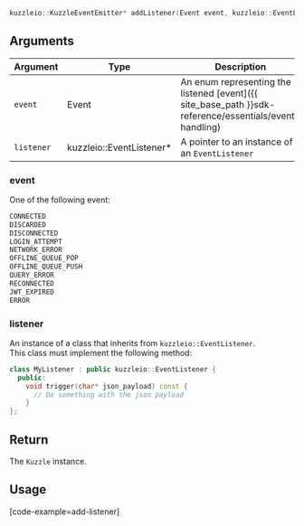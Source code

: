 ```cpp
kuzzleio::KuzzleEventEmitter* addListener(Event event, kuzzleio::EventListener* listener)
```

## Arguments

| Argument | Type | Description | Required |
|--------|------|-------------|------------ |
| `event` | Event | An enum representing the listened [event]({{ site_base_path }}sdk-reference/essentials/event-handling)  | yes |
| `listener` | kuzzleio::EventListener* | A pointer to an instance of an `EventListener` | yes |

### __event__

One of the following event:
```cpp
CONNECTED
DISCARDED
DISCONNECTED
LOGIN_ATTEMPT
NETWORK_ERROR
OFFLINE_QUEUE_POP
OFFLINE_QUEUE_PUSH
QUERY_ERROR
RECONNECTED
JWT_EXPIRED
ERROR
```

### __listener__

An instance of a class that inherits from `kuzzleio::EventListener`.  
This class must implement the following method:
```cpp
class MyListener : public kuzzleio::EventListener {
  public:
    void trigger(char* json_payload) const {
      // Do something with the json payload
    }
};
```

## Return

The `Kuzzle` instance.

## Usage

[code-example=add-listener]

